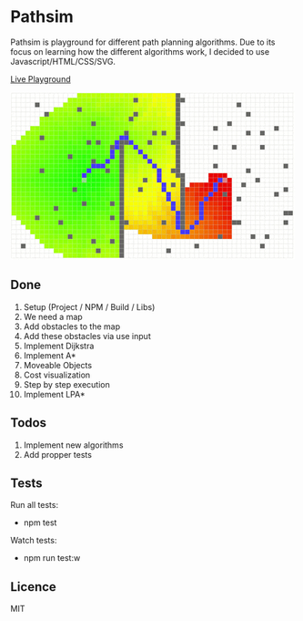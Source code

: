 # Pathsim
Pathsim is playground for different path planning algorithms. Due to its focus on learning how the different algorithms work, I decided to use Javascript/HTML/CSS/SVG.

[Live Playground][8f232bb3]

  [8f232bb3]: http://oliverguhr.github.io/pathsim/ "pathsim"

![pathsim ui](pathsim.gif)


## Done
1. Setup (Project / NPM / Build / Libs)
2. We need a map
3. Add obstacles to the map
4. Add these obstacles via use input
5. Implement Dijkstra
6. Implement A*
7. Moveable Objects
8. Cost visualization
9. Step by step execution
10. Implement LPA*

## Todos
1. Implement new algorithms
2. Add propper tests


## Tests
Run all tests:
- npm test

Watch tests:
- npm run test:w

## Licence
MIT
